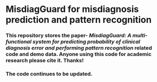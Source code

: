 # MisdiagGuard for misdiagnosis prediction and pattern recognition
### This repository stores the paper- *MisdiagGuard: A multi-functional system for predicting probability of clinical diagnosis error and performing pattern recognition* related code and demo data. Anyone using this code for academic research please cite it. Thanks!
### The code continues to be updated.
